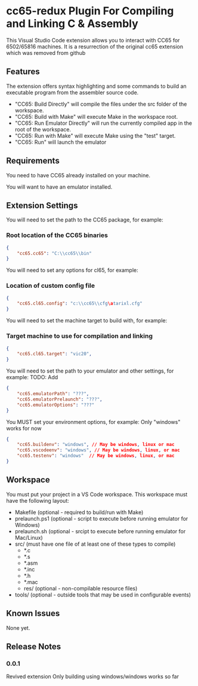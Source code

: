 # cc65-redux Plugin For Compiling and Linking  C & Assembly

This Visual Studio Code extension allows you to interact with CC65 for 6502/65816 machines.
It is a resurrection of the original cc65 extension which was removed from github

## Features

The extension offers syntax highlighting and some commands to build an executable program from the assembler source code.

* "CC65: Build Directly" will compile the files under the src folder of the workspace.
* "CC65: Build with Make" will execute Make in the workspace root.
* "CC65: Run Emulator Directly" will run the currently compiled app in the root of the workspace.
* "CC65: Run with Make" will execute Make using the "test" target.
* "CC65: Run" will launch the emulator

## Requirements

You need to have CC65 already installed on your machine.

You will want to have an emulator installed.

## Extension Settings

You will need to set the path to the CC65 package, for example:

### Root location of the CC65 binaries

```json
{
    "cc65.cc65": "C:\\cc65\\bin"
}
```

You will need to set any options for cl65, for example:

### Location of custom config file

```json
{
    "cc65.cl65.config": "c:\\cc65\\cfg\atarixl.cfg"
}
```

You will need to set the machine target to build with, for example:

### Target machine to use for compilation and linking

```json
{
    "cc65.cl65.target": "vic20",
}
```

You will need to set the path to your emulator and other settings, for example:
TODO: Add

```json
{
    "cc65.emulatorPath": "???",
    "cc65.emulatorPrelaunch": "???",
    "cc65.emulatorOptions": "???"
}
```

You MUST set your environment options, for example:
Only "windows" works for now

```json
{
    "cc65.buildenv": "windows", // May be windows, linux or mac
    "cc65.vscodeenv": "windows", // May be windows, linux, or mac
    "cc65.testenv": "windows"  // May be windows, linux, or mac
}
```

## Workspace

You must put your project in a VS Code workspace.  This workspace must have the following layout:

* Makefile (optional - required to build/run with Make)
* prelaunch.ps1 (optional - script to execute before running emulator for Windows)
* prelaunch.sh (optional - srcipt to execute before running emulator for Mac/Linux)
* src/ (must have one file of at least one of these types to compile)
  * *.c
  * *.s
  * *.asm
  * *.inc
  * *.h
  * *.mac
  * res/ (optional - non-compilable resource files)
* tools/ (optional - outside tools that may be used in configurable events)

## Known Issues

None yet.

## Release Notes

### 0.0.1

Revived extension
Only building using windows/windows works so far

